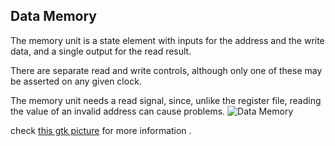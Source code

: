 ## Data Memory

The memory unit is a state element with inputs for the address and the write data, and a single output for the read result.

There are separate read and write controls, although only one of these may be asserted on any given clock.

The memory unit needs a read signal, since, unlike the register file, reading the value of an invalid address can cause problems.
![Data Memory ](https://github.com/EnigmaticAbyss/DigitalDesignLab/raw/main/RIscVCPU/DataMemory/data_memory.png)



check  [this gtk picture](https://github.com/EnigmaticAbyss/DigitalDesignLab/raw/main/RIscVCPU/DataMemory/data_memorygtk.png) for more information .

